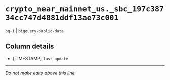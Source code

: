 # `crypto_near_mainnet_us._sbc_197c38734cc747d4881ddf13ae73c001`
`bq-1` | `bigquery-public-data`

## Column details
* [TIMESTAMP] `last_update`

-------------------------------------------------------------------------------
*Do not make edits above this line.*
